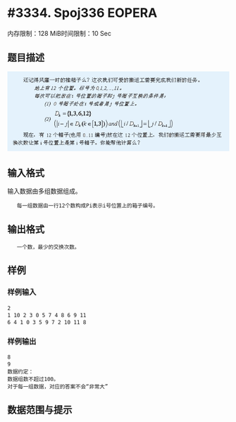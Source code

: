 # #3334. Spoj336  EOPERA

内存限制：128 MiB时间限制：10 Sec

## 题目描述

![](upload/201312/11(3).jpg)

## 输入格式

输入数据由多组数据组成。

       每一组数据由一行12个数构成Pi表示i号位置上的箱子编号。

## 输出格式

       一个数，最少的交换次数。

## 样例

### 样例输入

    
    2
    1 10 2 3 0 5 7 4 8 6 9 11
    6 4 1 0 3 5 9 7 2 10 11 8
    
    

### 样例输出

    
    8
    9
    数据约定：
    数据组数不超过100。
    对于每一组数据，对应的答案不会“非常大”
    

## 数据范围与提示
